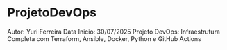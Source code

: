 # ProjetoDevOps
Autor: Yuri Ferreira
Data Inicio: 30/07/2025
Projeto DevOps: Infraestrutura Completa com Terraform, Ansible, Docker, Python e GitHub Actions